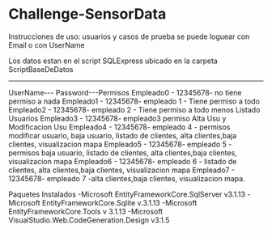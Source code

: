 # Challenge-SensorData

Instrucciones de uso:
usuarios y casos de prueba
se puede loguear con Email o con UserName

Los datos estan en el script SQLExpress ubicado en la carpeta ScriptBaseDeDatos

__________________________
UserName--- Password---Permisos
Empleado0 - 12345678-    no tiene permiso a nada
Empleado1 - 12345678-    empleado 1 - Tiene permiso a todo 
Empleado2 - 12345678-    empleado 2 - Tiene permiso a todo menos Listado Usuarios 
Empleado3 - 12345678-    empleado3 permiso Alta Usu y Modificacion Usu
Empleado4 - 12345678-    empleado 4 - permisos modificar usuario, baja usuario, listado de clientes, alta clientes,baja clientes, visualizacion mapa
Empleado5 - 12345678-    empleado 5 - permisos baja usuario, listado de clientes, alta clientes,baja clientes, visualizacion mapa
Empleado6 - 12345678-    empleado 6 - listado de clientes, alta clientes,baja clientes, visualizacion mapa
Empleado7 - 12345678-    empleado 7 -alta clientes,baja clientes, visualizacion mapa.


Paquetes Instalados 
-Microsoft EntityFrameworkCore.SqlServer v3.1.13
-Microsoft EntityFrameworkCore.Sqlite v.3.1.13
-Microsoft EntityFrameworkCore.Tools v 3.1.13
-Microsoft VisualStudio.Web.CodeGeneration.Design v3.1.5



